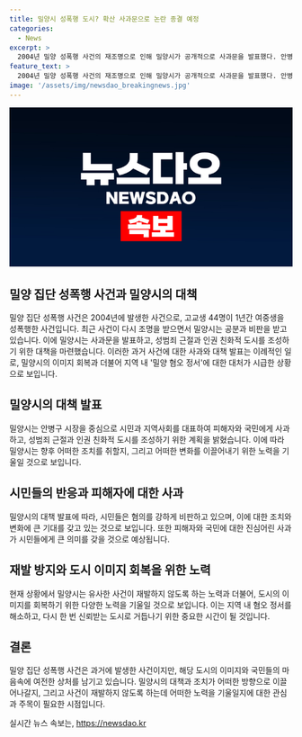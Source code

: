 ```yaml
---
title: 밀양시 성폭행 도시? 확산 사과문으로 논란 종결 예정
categories:
  - News
excerpt: >
  2004년 밀양 성폭행 사건의 재조명으로 인해 밀양시가 공개적으로 사과문을 발표했다. 안병구 밀양시장은 시민과 지역사회를 대표해 피해자와 국민에게 사과하고, 성범죄 근절과 인권 친화적 도시 조성을 약속했다. 지난 2004년 발생한 이 사건은 현재도 사회적 공분을 일으키며 밀양시의 이미지에 타격을 주고 있다. 이에 대한 특단의 대책이 필요하다는 판단이 내려졌다. 가해자들의 신상 공개로 사건이 재조명되면서 밀양시는 여론의 반응에 직면하고 있다.
feature_text: >
  2004년 밀양 성폭행 사건의 재조명으로 인해 밀양시가 공개적으로 사과문을 발표했다. 안병구 밀양시장은 시민과 지역사회를 대표해 피해자와 국민에게 사과하고, 성범죄 근절과 인권 친화적 도시 조성을 약속했다. 지난 2004년 발생한 이 사건은 현재도 사회적 공분을 일으키며 밀양시의 이미지에 타격을 주고 있다. 이에 대한 특단의 대책이 필요하다는 판단이 내려졌다. 가해자들의 신상 공개로 사건이 재조명되면서 밀양시는 여론의 반응에 직면하고 있다.
image: '/assets/img/newsdao_breakingnews.jpg'
---
```


<p><img src="/assets/img/newsdao_breakingnews.jpg" alt="implanttips 속보" /></p>

<h2 data-ke-size="size26">밀양 집단 성폭행 사건과 밀양시의 대책</h2>

<p data-ke-size="size16">밀양 집단 성폭행 사건은 2004년에 발생한 사건으로, 고교생 44명이 1년간 여중생을 성폭행한 사건입니다. 최근 사건이 다시 조명을 받으면서 밀양시는 공분과 비판을 받고 있습니다. 이에 밀양시는 사과문을 발표하고, 성범죄 근절과 인권 친화적 도시를 조성하기 위한 대책을 마련했습니다. 이러한 과거 사건에 대한 사과와 대책 발표는 이례적인 일로, 밀양시의 이미지 회복과 더불어 지역 내 '밀양 혐오 정서'에 대한 대처가 시급한 상황으로 보입니다.</p>

<h2 data-ke-size="size26">밀양시의 대책 발표</h2>

<p data-ke-size="size16">밀양시는 안병구 시장을 중심으로 시민과 지역사회를 대표하여 피해자와 국민에게 사과하고, 성범죄 근절과 인권 친화적 도시를 조성하기 위한 계획을 밝혔습니다. 이에 따라 밀양시는 향후 어떠한 조치를 취할지, 그리고 어떠한 변화를 이끌어내기 위한 노력을 기울일 것으로 보입니다.</p>

<h2 data-ke-size="size26">시민들의 반응과 피해자에 대한 사과</h2>

<p data-ke-size="size16">밀양시의 대책 발표에 따라, 시민들은 혐의를 강하게 비판하고 있으며, 이에 대한 조치와 변화에 큰 기대를 갖고 있는 것으로 보입니다. 또한 피해자와 국민에 대한 진심어린 사과가 시민들에게 큰 의미를 갖을 것으로 예상됩니다.</p>

<h2 data-ke-size="size26">재발 방지와 도시 이미지 회복을 위한 노력</h2>

<p data-ke-size="size16">현재 상황에서 밀양시는 유사한 사건이 재발하지 않도록 하는 노력과 더불어, 도시의 이미지를 회복하기 위한 다양한 노력을 기울일 것으로 보입니다. 이는 지역 내 혐오 정서를 해소하고, 다시 한 번 신뢰받는 도시로 거듭나기 위한 중요한 시간이 될 것입니다.</p>

<h2 data-ke-size="size26">결론</h2>

<p data-ke-size="size16">밀양 집단 성폭행 사건은 과거에 발생한 사건이지만, 해당 도시의 이미지와 국민들의 마음속에 여전한 상처를 남기고 있습니다. 밀양시의 대책과 조치가 어떠한 방향으로 이끌어나갈지, 그리고 사건이 재발하지 않도록 하는데 어떠한 노력을 기울일지에 대한 관심과 주목이 필요한 시점입니다.</p>
실시간 뉴스 속보는, <a href="https://newsdao.kr" rel="dofollow">https://newsdao.kr</a>


